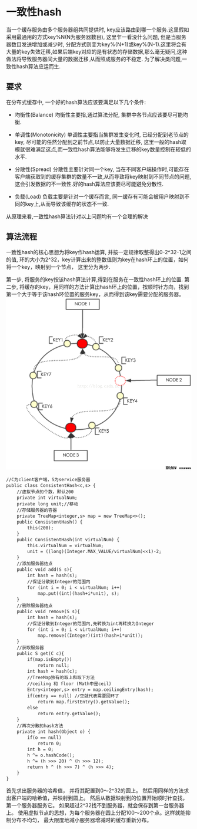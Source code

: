 # 一致性hash

 当一个缓存服务由多个服务器组共同提供时, key应该路由到哪一个服务.这里假如采用最通用的方式key%N(N为服务器数目), 这里乍一看没什么问题, 但是当服务器数目发送增加或减少时, 分配方式则变为key%(N+1)或key%(N-1).这里将会有大量的key失效迁移,如果后端key对应的是有状态的存储数据,那么毫无疑问,这种做法将导致服务器间大量的数据迁移,从而照成服务的不稳定. 为了解决类问题,一致性hash算法应运而生.
 
## 要求

在分布式缓存中, 一个好的hash算法应该要满足以下几个条件:

+ 均衡性(Balance)
       均衡性主要指,通过算法分配, 集群中各节点应该要尽可能均衡.
       
+  单调性(Monotonicity)
       单调性主要指当集群发生变化时, 已经分配到老节点的key, 尽可能的任然分配到之前节点,以防止大量数据迁移, 这里一般的hash取模就很难满足这点,而一致性hash算法能够将发生迁移的key数量控制在较低的水平.
       
+ 分散性(Spread)
        分散性主要针对同一个key, 当在不同客户端操作时,可能存在客户端获取到的缓存集群的数量不一致,从而导致将key映射到不同节点的问题,这会引发数据的不一致性.好的hash算法应该要尽可能避免分散性.
        
+ 负载(Load)
     负载主要是针对一个缓存而言, 同一缓存有可能会被用户映射到不同的key上,从而导致该缓存的状态不一致.

从原理来看,一致性hash算法针对以上问题均有一个合理的解决

## 算法流程

一致性hash的核心思想为将key作hash运算, 并按一定规律取整得出0-2^32-1之间的值, 环的大小为2^32，key计算出来的整数值则为key在hash环上的位置，如何将一个key，映射到一个节点， 这里分为两步.

第一步, 将服务的key按该hash算法计算,得到在服务在一致性hash环上的位置.
第二步, 将缓存的key，用同样的方法计算出hash环上的位置，按顺时针方向，找到第一个大于等于该hash环位置的服务key，从而得到该key需要分配的服务器。
![](/img/一致性hash.jpg)

```
//C为client客户端，S为service服务器
public class ConsistentHash<c,s> {
    //虚拟节点的个数，默认200
    private int virtualNum;
    private long unit;//移动
    //存储服务器的容器
    private TreeMap<integer,s> map = new TreeMap<>();
    public ConsistentHash() {
        this(200);
    }
    public ConsistentHash(int virtualNum) {
        this.virtualNum = virtualNum;
        unit = ((long)(Integer.MAX_VALUE/virtualNum)<<1)-2;
    }
    //添加服务器结点
    public void add(S s){
        int hash = hash(s);
        //保证分散到Integer的范围内
        for (int i = 0; i < virtualNum; i++) 
            map.put((int)(hash+i*unit), s);
    }
    //删除服务器结点
    public void remove(S s){
        int hash = hash(s);
        //保证分散到Integer的范围内,先转换为int再转换为Integer
        for (int i = 0; i < virtualNum; i++) 
            map.remove((Integer)(int)(hash+i*unit));
    }
    //获取服务器
    public S get(C c){
        if(map.isEmpty())
            return null;
        int hash = hash(c);
        //TreeMap独有的取上和取下方法
        //ceiling 和 floor (Math中是ceil)
        Entry<integer,s> entry = map.ceilingEntry(hash);
        if(entry == null) //空就代表需要回环了
            return map.firstEntry().getValue();
        else
            return entry.getValue();
    }
    //再次分散的hash方法
    private int hash(Object o) {
        if(o == null)
            return 0;
        int h = 0;
        h ^= o.hashCode();
        h ^= (h >>> 20) ^ (h >>> 12);
        return h ^ (h >>> 7) ^ (h >>> 4);
    }
}

```

首先求出服务器的哈希值， 并将其配置到0～2^32的圆上。 然后用同样的方法求出客户端的哈希值，并映射到圆上。 然后从数据映射到的位置开始顺时针查找，第一个服务器服务它。 如果超过2^32找不到服务器，就会保存到第一台服务器上。
使用虚拟节点的思想，为每个服务器在圆上分配100～200个点。这样就能抑制分布不均匀， 最大限度地减小服务器增减时的缓存重新分布。